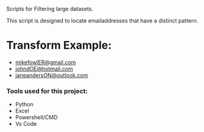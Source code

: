 Scripts for Filtering large datasets.

This script is designed to locate emailaddresses that have a distinct pattern.

# Transform Example:
- mikefowlER@gmail.com
- johndOE@hotmail.com
- janeandersON@outlook.com

### Tools used for this project:
- Python
- Excel
- Powershell/CMD
- Vs Code
